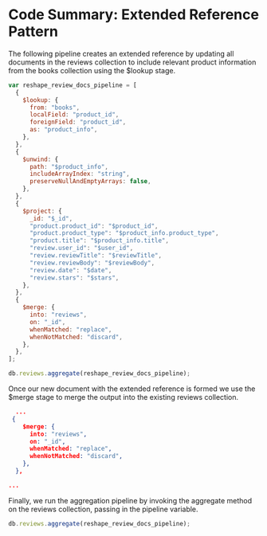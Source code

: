 # Code Summary: Extended Reference Pattern

The following pipeline creates an extended reference by updating all documents in the reviews collection to include relevant product information from the books collection using the $lookup stage.

```js
var reshape_review_docs_pipeline = [
  {
    $lookup: {
      from: "books",
      localField: "product_id",
      foreignField: "product_id",
      as: "product_info",
    },
  },
  {
    $unwind: {
      path: "$product_info",
      includeArrayIndex: "string",
      preserveNullAndEmptyArrays: false,
    },
  },
  {
    $project: {
      _id: "$_id",
      "product.product_id": "$product_id",
      "product.product_type": "$product_info.product_type",
      "product.title": "$product_info.title",
      "review.user_id": "$user_id",
      "review.reviewTitle": "$reviewTitle",
      "review.reviewBody": "$reviewBody",
      "review.date": "$date",
      "review.stars": "$stars",
    },
  },
  {
    $merge: {
      into: "reviews",
      on: "_id",
      whenMatched: "replace",
      whenNotMatched: "discard",
    },
  },
];

db.reviews.aggregate(reshape_review_docs_pipeline);
```

Once our new document with the extended reference is formed we use the $merge stage to merge the output into the existing reviews collection.

```json
  ...
 {
    $merge: {
      into: "reviews",
      on: "_id",
      whenMatched: "replace",
      whenNotMatched: "discard",
    },
  },

...
```

Finally, we run the aggregation pipeline by invoking the aggregate method on the reviews collection, passing in the pipeline variable.

```js
db.reviews.aggregate(reshape_review_docs_pipeline);
```
